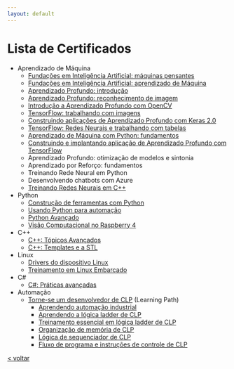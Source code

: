 ```yaml
---
layout: default
---
```


<!-- [< voltar](/) -->

# Lista de Certificados

- Aprendizado de Máquina
    - [Fundações em Inteligência Artificial: máquinas pensantes](./CertificateOfCompletion_Artificial%20Intelligence%20Foundations%20Thinking%20Machines.pdf)
    - [Fundações em Inteligência Artificial: aprendizado de Máquina](./CertificateOfCompletion_Artificial%20Intelligence%20Foundations%20Machine%20Learning.pdf)
    - [Aprendizado Profundo: introdução](/certificates/CertificateOfCompletion_Deep%20Learning%20Getting%20Started.pdf)
    - [Aprendizado Profundo: reconhecimento de imagem](./CertificateOfCompletion_Deep%20Learning%20Image%20Recognition.pdf)
    - [Introdução a Aprendizado Profundo com OpenCV](./CertificateOfCompletion_Introduction%20to%20Deep%20Learning%20with%20OpenCV.pdf)
    - [TensorFlow: trabalhando com imagens](./CertificateOfCompletion_TensorFlow%20Working%20with%20Images.pdf)
    - [Construindo aplicações de Aprendizado Profundo com Keras 2.0](./CertificateOfCompletion_Building%20Deep%20Learning%20Applications%20with%20Keras%202.0.pdf)
    - [TensorFlow: Redes Neurais e trabalhando com tabelas](./CertificateOfCompletion_TensorFlow%20Neural%20Networks%20and%20Working%20with%20Tables.pdf)
    - [Aprendizado de Máquina com Python: fundamentos](./CertificateOfCompletion_Machine%20Learning%20with%20Python%20Foundations.pdf)
    - [Construindo e implantando aplicação de Aprendizado Profundo com TensorFlow](/certificates/CertificateOfCompletion_Building%20and%20Deploying%20Deep%20Learning%20Applications%20with%20TensorFlow.pdf)
    - Aprendizado Profundo: otimização de modelos e sintonia
    - Aprendizado por Reforço: fundamentos
    - Treinando Rede Neural em Python
    - Desenvolvendo chatbots com Azure
    - [Treinando Redes Neurais em C++](./CertificateOfCompletion_Training%20Neural%20Networks%20in%20C.pdf)
- Python
    - [Construção de ferramentas com Python](./CertificateOfCompletion_Building%20Tools%20with%20Python.pdf)
    - [Usando Python para automação](./CertificateOfCompletion_Using%20Python%20for%20Automation.pdf)
    - [Python Avançado](./CertificateOfCompletion_Advanced%20Python.pdf)
    - [Visão Computacional no Raspberry 4](./CertificateOfCompletion_Computer%20Vision%20on%20the%20Raspberry%20Pi%204.pdf)
- C++
    - [C++: Tópicos Avançados](./CertificateOfCompletion_C%20Advanced%20Topics.pdf)
    - [C++: Templates e a STL](./CertificateOfCompletion_C%20Templates%20and%20the%20STL.pdf)
- Linux
    - [Drivers do dispositivo Linux](./CertificateOfCompletion_Linux%20Device%20Drivers%20.pdf)
    - [Treinamento em Linux Embarcado](./EmbeddedLinux_EmbeddedLabWorks.pdf)
- C#
    - [C#: Práticas avançadas](./CertificateOfCompletion_C%20Advanced%20Practices.pdf)
- Automação
    - [Torne-se um desenvolvedor de CLP](./CertificateOfCompletion_Become%20a%20PLC%20Developer.pdf) (Learning Path)
        - [Aprendendo automação industrial](./CertificateOfCompletion_Learning%20Industrial%20Automation.pdf)
        - [Aprendendo a lógica ladder de CLP](./CertificateOfCompletion_Learning%20PLC%20Ladder%20Logic.pdf)
        - [Treinamento essencial em lógica ladder de CLP](./CertificateOfCompletion_PLC%20Ladder%20Logic%20Essential%20Training.pdf)
        - [Organização de memória de CLP](./CertificateOfCompletion_PLC%20Memory%20Organization.pdf)
        - [Lógica de sequenciador de CLP](./CertificateOfCompletion_PLC%20Sequencer%20Logic.pdf)
        - [Fluxo de programa e instruções de controle de CLP](./CertificateOfCompletion_PLC%20Program%20Flow%20and%20Control%20Instructions.pdf)

[< voltar](/)